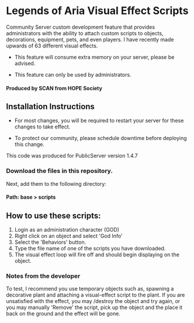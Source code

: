 # Legends of Aria Visual Effect Scripts
Community Server custom development feature that provides administrators with the ability to attach custom scripts to objects, decorations, equipment, pets, and even players.  I have recently made upwards of 63 different visual effects.

- This feature will consume extra memory on your server, please be advised.

- This feature can only be used by administrators.

#### Produced by SCAN from HOPE Society

## Installation Instructions

- For most changes,  you will be required to restart your server for these changes to take effect.  

- To protect our community, please schedule downtime before deploying this change.

This code was produced for PublicServer version 1.4.7

### Download the files in this repository.

Next, add them to the following directory:

#### Path: base > scripts

## How to use these scripts:

1. Login as an administration character (GOD)
2. Right click on an object and select 'God Info'
3. Select the 'Behaviors' button.
4. Type the file name of one of the scripts you have downloaded.
5. The visual effect loop will fire off and should begin displaying on the object.

### Notes from the developer

To test, I recommend you use temporary objects such as, spawning a decorative plant and attaching a visual-effect script to the plant.  If you are unsatisfied with the effect, you may /destroy the object and try again, or you may manually 'Remove' the script, pick up the object and the place it back on the ground and the effect will be gone.
